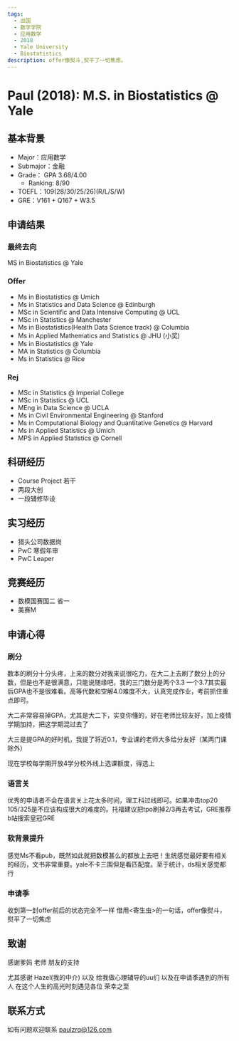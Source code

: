 ```yaml
---
tags:
  - 出国
  - 数学学院
  - 应用数学
  - 2018
  - Yale University
  - Biostatistics
description: offer像熨斗,熨平了一切焦虑。
---
```


# Paul (2018): M.S. in Biostatistics @ Yale

## 基本背景

- Major：应用数学
- Submajor：金融
- Grade： GPA 3.68/4.00
  - Ranking: 8/90
- TOEFL：109(28/30/25/26)(R/L/S/W)
- GRE：V161 + Q167 + W3.5

## 申请结果

### 最终去向

MS in Biostatistics @ Yale

### Offer

- Ms in Biostatistics @ Umich
- Ms in Statistics and Data Science @ Edinburgh
- MSc in Scientific and Data Intensive Computing @ UCL
- MSc in Statistics @ Manchester
- Ms in Biostatistics(Health Data Science track) @ Columbia
- Ms in Applied Mathematics and Statistics @ JHU (小奖)
- Ms in Biostatistics @ Yale
- MA in Statistics @ Columbia
- Ms in Statistics @ Rice

### Rej

- MSc in Statistics @ Imperial College
- MSc in Statistics @ UCL
- MEng in Data Science @ UCLA
- Ms in  Civil Environmental Engineering @ Stanford 
- Ms in Computational Biology and Quantitative Genetics @ Harvard
- Ms in Applied Statistics @ Umich
- MPS in Applied Statistics @ Cornell

## 科研经历

- Course Project 若干
- 两段大创
- 一段辅修毕设

## 实习经历

- 猎头公司数据岗
- PwC 寒假年审
- PwC Leaper

## 竞赛经历

- 数模国赛国二 省一
- 美赛M

## 申请心得

### 刷分

数本的刷分十分头疼，上来的数分对我来说很吃力，在大二上去刷了数分上的分数，但是也不是很满意，只能说随缘吧，我的三门数分是两个3.3 一个3.7其实最后GPA也不是很难看。高等代数和空解4.0难度不大，认真完成作业，考前抓住重点即可。 

大二非常容易掉GPA，尤其是大二下，实变你懂的，好在老师比较友好，加上疫情学期加持，把这学期混过去了

大三是提GPA的好时机，我提了将近0.1，专业课的老师大多给分友好（某两门课除外）

现在学校每学期开放4学分校外线上选课额度，得选上

### 语言关

优秀的申请者不会在语言关上花太多时间，理工科过线即可。如果冲击top20 105/325是不应该构成很大的难度的。托福建议把tpo刷掉2/3再去考试，GRE推荐b站搜索皇冠GRE

### 软背景提升

感觉Ms不看pub，既然如此就把数模甚么的都放上去吧！生统感觉最好要有相关的经历，文书非常重要。yale不卡三围但是看匹配度。至于统计，ds相关感觉都行

### 申请季 

收到第一封offer前后的状态完全不一样 借用<寄生虫>的一句话，offer像熨斗，熨平了一切焦虑

## 致谢

感谢爹妈 老师 朋友的支持

尤其感谢 Hazel(我的中介) 以及 给我做心理辅导的uu们 以及在申请季遇到的所有人 在这个人生的高光时刻遇见各位 荣幸之至

## 联系方式

如有问题欢迎联系 paulzrq@126.com